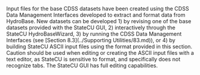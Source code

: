 Input files for the base CDSS datasets have been created using the CDSS Data Management Interfaces
developed to extract and format data from HydroBase. New datasets can be developed 1) by revising one of
the base datasets provided with the StateCU GUI, 2) interactively through the StateCU HydroBaseWizard,
3) by running the CDSS Data Management Interfaces (see [Section 8.3](../Supporting Utilities/83.md)), or 4) by building StateCU ASCII
input files using the format provided in this section. Caution should be used when editing or creating the
ASCII input files with a text editor, as StateCU is sensitive to format, and specifically does not recognize
tabs. The StateCU GUI has full editing capabilities. 